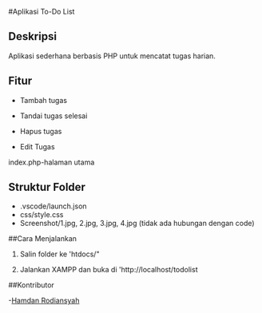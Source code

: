 #Aplikasi To-Do List

## Deskripsi

Aplikasi sederhana berbasis PHP untuk mencatat tugas harian.

## Fitur

- Tambah tugas

- Tandai tugas selesai

- Hapus tugas

- Edit Tugas

index.php-halaman utama

## Struktur Folder

- .vscode/launch.json
- css/style.css
- Screenshot/1.jpg, 2.jpg, 3.jpg, 4.jpg (tidak ada hubungan dengan code)

##Cara Menjalankan

1. Salin folder ke 'htdocs/"

2. Jalankan XAMPP dan buka di 'http://localhost/todolist

##Kontributor

-[Hamdan Rodiansyah](https://github.com/Hamdanrodiansyah/UJKjwp_Hamdan)
